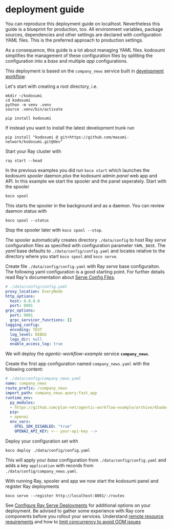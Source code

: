 # deployment guide

You can reproduce this deployment guide on localhost. Nevertheless this guide is a blueprint for production, too. All environment variables, package sources, dependencies and other settings are declared with configuration _YAML_ files. This is the preferred approach to production settings.

As a consequence, this guide is a lot about managing YAML files. kodosumi simplifies the management of these configuration files by splitting the configuration into a _base_ and multiple _app_ configurations. 

This deployment is based on the `company_news` service built in [development workflow](./develop.md).

Let's start with creating a root directory, i.e.

    mkdir ~/kodosumi
    cd kodosumi
    python -m venv .venv
    source .venv/bin/activate

    pip install kodosumi

If instead you want to install the latest development trunk run

    pip install "kodosumi @ git+https://github.com/masumi-network/kodosumi.git@dev" 

Start your Ray cluster with

    ray start --head

In the previous examples you did run `koco start` which launches the kodosumi _spooler_ daemon *plus* the kodosumi admin _panel_ web app and API. In this example we start the spooler and the panel seperately. Start with the spooler

    koco spool

This starts the spooler in the background and as a daemon. You can review daemon status with

    koco spool --status

Stop the spooler later with `koco spool --stop`.

The spooler automatically creates directory `./data/config` to host Ray _serve_ configuration files as specified with configuration parameter `YAML_BASE`. The _yaml_ base defaults to `./data/config/config.yaml` and locates relative to the directory where you start `koco spool` and `koco serve`.

Create file `./data/config/config.yaml` with Ray _serve_ base configuraiton. The following yaml configuration is a good starting point. For further details read Ray's documentation about [Serve Config Files](https://docs.ray.io/en/latest/serve/production-guide/config.html#serve-in-production-config-file).

```yaml
# ./data/config/config.yaml
proxy_location: EveryNode
http_options:
  host: 0.0.0.0
  port: 8001
grpc_options:
  port: 9001
  grpc_servicer_functions: []
logging_config:
  encoding: TEXT
  log_level: DEBUG
  logs_dir: null
  enable_access_log: true
```

We will deploy the _agentic-workflow-example_ service **`company_news`**.

Create the first app configuration named `company_news.yaml` with the following content:

```yaml
# ./data/config/company_news.yaml
name: company_news
route_prefix: /company_news
import_path: company_news.query:fast_app
runtime_env: 
  py_modules:
  - https://github.com/plan-net/agentic-workflow-example/archive/45aabddf234cf8beb7118b400e7cb567776e458a.zip
  pip:
  - openai
  env_vars:
    OTEL_SDK_DISABLED: "true"
    OPENAI_API_KEY: <-- your-api-key -->
```

Deploy your configuration set with

    koco deploy ./data/config/config.yaml

This will apply your _base_ configuration from `./data/config/config.yaml` and adds a key `application` with records from `./data/config/company_news.yaml`.

With running Ray, spooler and app we now start the kodosumi panel and register Ray deployments

    koco serve --register http://localhost:8001/-/routes

See [Configure Ray Serve Deployments](https://docs.ray.io/en/latest/serve/configure-serve-deployment.html) for additional options on your deployment. Be advised to gather some experience with Ray core components before you rollout your services. Understand [remote resource requirements](https://docs.ray.io/en/latest/ray-core/scheduling/resources.html#resource-requirements) and how to [limit concurrency to avoid OOM issues](https://docs.ray.io/en/latest/ray-core/patterns/limit-running-tasks.html#pattern-using-resources-to-limit-the-number-of-concurrently-running-tasks)
